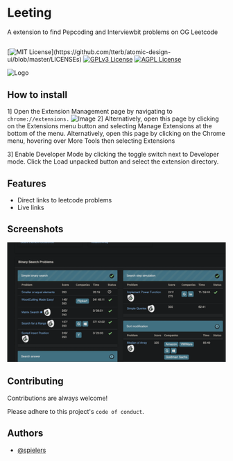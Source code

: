 # Leeting

A extension to find Pepcoding and Interviewbit problems on OG Leetcode

##

[![MIT License](https://img.shields.io/apm/l/atomic-design-ui.svg?)](https://github.com/tterb/atomic-design-ui/blob/master/LICENSEs)
[![GPLv3 License](https://img.shields.io/badge/License-GPL%20v3-yellow.svg)](https://opensource.org/licenses/)
[![AGPL License](https://img.shields.io/badge/license-AGPL-blue.svg)](http://www.gnu.org/licenses/agpl-3.0)

![Logo]('/icons/128px.png')

## How to install

1] Open the Extension Management page by navigating to `chrome://extensions.`
![Image](icons/1.png=100x50)
2] Alternatively, open this page by clicking on the Extensions menu button and selecting Manage Extensions at the bottom of the menu.
Alternatively, open this page by clicking on the Chrome menu, hovering over More Tools then selecting Extensions

3] Enable Developer Mode by clicking the toggle switch next to Developer mode.
Click the Load unpacked button and select the extension directory.

## Features

- Direct links to leetcode problems
- Live links

## Screenshots

![App Screenshot](icons/2.png)

## Contributing

Contributions are always welcome!

Please adhere to this project's `code of conduct`.

## Authors

- [@spielers](https://github.com/spielers)
